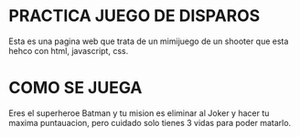 # PRACTICA JUEGO DE DISPAROS
Esta es una pagina web que trata de un mimijuego de un shooter que esta hehco con html, javascript, css.

# COMO SE JUEGA
Eres el superheroe Batman y tu mision es eliminar al Joker y hacer tu maxima puntauacion, pero cuidado solo tienes 3 vidas para poder matarlo.
